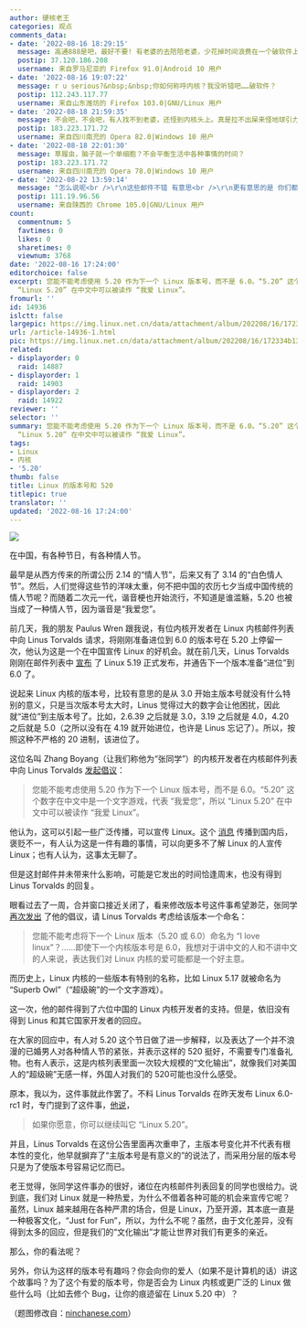 ```yaml
---
author: 硬核老王
categories: 观点
comments_data:
- date: '2022-08-16 18:29:15'
  message: 高通888是吧，最好不要! 有老婆的去陪陪老婆，少花掉时间浪费在一个破软件上。如果没老婆的，那就赶紧去找。如果不想找的，那还要什么520?!
  postip: 37.120.186.208
  username: 来自罗马尼亚的 Firefox 91.0|Android 10 用户
- date: '2022-08-16 19:07:22'
  message: r u serious?&nbsp;&nbsp;你如何称呼内核？我没听错吧……破软件？
  postip: 112.243.117.77
  username: 来自山东潍坊的 Firefox 103.0|GNU/Linux 用户
- date: '2022-08-18 21:59:35'
  message: 不会吧，不会吧，有人找不到老婆，还怪到内核头上。真是拉不出屎来怪地球引力太小。
  postip: 183.223.171.72
  username: 来自四川南充的 Opera 82.0|Windows 10 用户
- date: '2022-08-18 22:01:30'
  message: 草履虫，脑子就一个单细胞？不会平衡生活中各种事情的时间？
  postip: 183.223.171.72
  username: 来自四川南充的 Opera 78.0|Windows 10 用户
- date: '2022-08-22 13:59:14'
  message: "怎么说呢<br />\r\n这些邮件不错 有意思<br />\r\n更有意思的是 你们都在关注这个"
  postip: 111.19.96.56
  username: 来自陕西的 Chrome 105.0|GNU/Linux 用户
count:
  commentnum: 5
  favtimes: 0
  likes: 0
  sharetimes: 0
  viewnum: 3768
date: '2022-08-16 17:24:00'
editorchoice: false
excerpt: 您能不能考虑使用 5.20 作为下一个 Linux 版本号，而不是 6.0。“5.20” 这个数字在中文中是一个文字游戏，代表 “我爱您”，所以
  “Linux 5.20” 在中文中可以被读作 “我爱 Linux”。 
fromurl: ''
id: 14936
islctt: false
largepic: https://img.linux.net.cn/data/attachment/album/202208/16/172334b13atol8nu5a38av.jpg
url: /article-14936-1.html
pic: https://img.linux.net.cn/data/attachment/album/202208/16/172334b13atol8nu5a38av.jpg.thumb.jpg
related:
- displayorder: 0
  raid: 14887
- displayorder: 1
  raid: 14903
- displayorder: 2
  raid: 14922
reviewer: ''
selector: ''
summary: 您能不能考虑使用 5.20 作为下一个 Linux 版本号，而不是 6.0。“5.20” 这个数字在中文中是一个文字游戏，代表 “我爱您”，所以
  “Linux 5.20” 在中文中可以被读作 “我爱 Linux”。 
tags:
- Linux
- 内核
- '5.20'
thumb: false
title: Linux 的版本号和 520
titlepic: true
translator: ''
updated: '2022-08-16 17:24:00'
---
```


![](/data/attachment/album/202208/16/172334b13atol8nu5a38av.jpg)


在中国，有各种节日，有各种情人节。


最早是从西方传来的所谓公历 2.14 的“情人节”，后来又有了 3.14 的“白色情人节”。然后，人们觉得这些节的洋味太重，何不把中国的农历七夕当成中国传统的情人节呢？而随着二次元一代，谐音梗也开始流行，不知道是谁滥觞，5.20 也被当成了一种情人节，因为谐音是“我爱您”。


前几天，我的朋友 Paulus Wren 跟我说，有位内核开发者在 Linux 内核邮件列表中向 Linus Torvalds 请求，将刚刚准备进位到 6.0 的版本号在 5.20 上停留一次，他认为这是一个在中国宣传 Linux 的好机会。就在前几天，Linus Torvalds 刚刚在邮件列表中 [宣布](/article-14887-1.html) 了 Linux 5.19 正式发布，并通告下一个版本准备“进位”到 6.0 了。


说起来 Linux 内核的版本号，比较有意思的是从 3.0 开始主版本号就没有什么特别的意义，只是当次版本号太大时，Linus 觉得过大的数字会让他困扰，因此就“进位”到主版本号了。比如，2.6.39 之后就是 3.0，3.19 之后就是 4.0，4.20 之后就是 5.0（之所以没有在 4.19 就开始进位，也许是 Linus 忘记了）。所以，按照这种不严格的 20 进制，该进位了。


这位名叫 Zhang Boyang（让我们称他为“张同学”）的内核开发者在内核邮件列表中向 Linus Torvalds [发起倡议](https://lore.kernel.org/lkml/9bc1f1f4-3923-be9e-ee13-9c8252a56643@gmail.com/)：



> 
> 您能不能考虑使用 5.20 作为下一个 Linux 版本号，而不是 6.0。“5.20” 这个数字在中文中是一个文字游戏，代表 “我爱您”，所以 “Linux 5.20” 在中文中可以被读作 “我爱 Linux”。 
> 
> 
> 


他认为，这可以引起一些广泛传播，可以宣传 Linux。这个 [消息](/article-14903-1.html) 传播到国内后，褒贬不一，有人认为这是一件有趣的事情，可以向更多不了解 Linux 的人宣传 Linux；也有人认为，这事太无聊了。


但是这封邮件并未带来什么影响，可能是它发出的时间恰逢周末，也没有得到 Linus Torvalds 的回复。


眼看过去了一周，合并窗口接近关闭了，看来修改版本号这件事希望渺茫，张同学 [再次发出](https://lore.kernel.org/lkml/61d77412-af1a-5b00-9754-f156b1c63a74@gmail.com/) 了他的倡议，请 Linus Torvalds 考虑给该版本一个命名：



> 
> 您能不能考虑将下一个 Linux 版本（5.20 或 6.0）命名为 “I love linux”？……即使下一个内核版本号是 6.0，我想对于讲中文的人和不讲中文的人来说，表达我们对 Linux 内核的爱可能都是一个好主意。
> 
> 
> 


而历史上，Linux 内核的一些版本有特别的名称，比如 Linux 5.17 就被命名为 “Superb Owl”（“超级碗”的一个文字游戏）。


这一次，他的邮件得到了六位中国的 Linux 内核开发者的支持。但是，依旧没有得到 Linus 和其它国家开发者的回应。


在大家的回应中，有人对 5.20 这个节日做了进一步解释，以及表达了一个并不浪漫的已婚男人对各种情人节的紧张，并表示这样的 520 挺好，不需要专门准备礼物。也有人表示，这是内核列表里面一次较大规模的“文化输出”，就像我们对美国人的“超级碗”无感一样，外国人对我们的 520可能也没什么感受。


原本，我以为，这件事就此作罢了。不料 Linus Torvalds 在昨天发布 Linux 6.0-rc1 时，专门提到了这件事，[他说](https://lore.kernel.org/lkml/20220815234840.GA654054@roeck-us.net/T/)，



> 
> 如果你愿意，你可以继续叫它 “Linux 5.20”。
> 
> 
> 


并且，Linus Torvalds 在这份公告里面再次重申了，主版本号变化并不代表有根本性的变化，他早就摒弃了“主版本号是有意义的”的说法了，而采用分层的版本号只是为了使版本号容易记忆而已。


老王觉得，张同学这件事办的很好，诸位在内核邮件列表回复的同学也很给力。说到底，我们对 Linux 就是一种热爱，为什么不借着各种可能的机会来宣传它呢？虽然，Linux 越来越用在各种严肃的场合，但是 Linux，乃至开源，其本底一直是一种极客文化，“Just for Fun”，所以，为什么不呢？虽然，由于文化差异，没有得到太多的回应，但是我们的“文化输出”才能让世界对我们有更多的亲近。


那么，你的看法呢？


另外，你认为这样的版本号有趣吗？你会向你的爱人（如果不是计算机的话）讲这个故事吗？为了这个有爱的版本号，你是否会为 Linux 内核或更广泛的 Linux 做些什么吗（比如去修个 Bug，让你的痕迹留在 Linux 5.20 中）？


（题图修改自：[ninchanese.com](https://ninchanese.com/blog/2016/05/20/520-chinese-love-word-number/)）